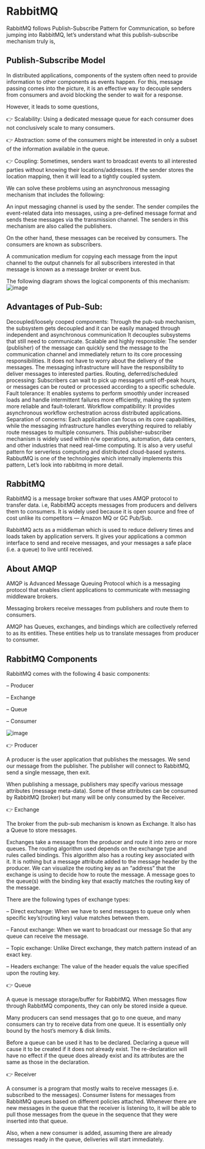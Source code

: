 # RabbitMQ
RabbitMQ follows Publish-Subscribe Pattern for Communication, so before jumping into RabbitMQ, let’s understand what this publish-subscribe mechanism truly is,

## Publish-Subscribe Model
In distributed applications, components of the system often need to provide information to other components as events happen. For this, message passing comes into the picture, it is an effective way to decouple senders from consumers and avoid blocking the sender to wait for a response.

However, it leads to some questions,

👉 Scalability: Using a dedicated message queue for each consumer does not conclusively scale to many consumers.

👉 Abstraction: some of the consumers might be interested in only a subset of the information available in the queue.

👉 Coupling: Sometimes, senders want to broadcast events to all interested parties without knowing their locations/addresses. If the sender stores the location mapping, then it will lead to a tightly coupled system.

We can solve these problems using an asynchronous messaging mechanism that includes the following:

An input messaging channel is used by the sender. The sender compiles the event-related data into messages, using a pre-defined message format and sends these messages via the transmission channel. The senders in this mechanism are also called the publishers.

On the other hand, these messages can be received by consumers. The consumers are known as subscribers.

A communication medium for copying each message from the input channel to the output channels for all subscribers interested in that message is known as a message broker or event bus.

The following diagram shows the logical components of this mechanism:
![image](https://github.com/user-attachments/assets/9c2dd283-fb18-4726-9023-934d9223959e)

## Advantages of Pub-Sub:

Decoupled/loosely cooped components: Through the pub-sub mechanism, the subsystem gets decoupled and it can be easily managed through independent and asynchronous communication It decouples subsystems that still need to communicate.
Scalable and highly responsible: The sender (publisher) of the message can quickly send the message to the communication channel and immediately return to its core processing responsibilities. It does not have to worry about the delivery of the messages. The messaging infrastructure will have the responsibility to deliver messages to interested parties.
Routing, deferred/scheduled processing: Subscribers can wait to pick up messages until off-peak hours, or messages can be routed or processed according to a specific schedule.
Fault tolerance: It enables systems to perform smoothly under increased loads and handle intermittent failures more efficiently, making the system more reliable and fault-tolerant.
Workflow compatibility: It provides asynchronous workflow orchestration across distributed applications.
Separation of concerns: Each application can focus on its core capabilities, while the messaging infrastructure handles everything required to reliably route messages to multiple consumers.
This publisher-subscriber mechanism is widely used within n/w operations, automation, data centers, and other industries that need real-time computing. It is also a very useful pattern for serverless computing and distributed cloud-based systems. RabbutMQ is one of the technologies which internally implements this pattern, Let’s look into rabbitmq in more detail.

## RabbitMQ
RabbitMQ is a message broker software that uses AMQP protocol to transfer data. i.e, RabbitMQ accepts messages from producers and delivers them to consumers. It is widely used because it is open source and free of cost unlike its competitors — Amazon MQ or GC Pub/Sub.

RabbitMQ acts as a middleman which is used to reduce delivery times and loads taken by application servers. It gives your applications a common interface to send and receive messages, and your messages a safe place (i.e. a queue) to live until received.

## About AMQP

AMQP is Advanced Message Queuing Protocol which is a messaging protocol that enables client applications to communicate with messaging middleware brokers.

Messaging brokers receive messages from publishers and route them to consumers.

AMQP has Queues, exchanges, and bindings which are collectively referred to as its entities. These entities help us to translate messages from producer to consumer.

## RabbitMQ Components
RabbitMQ comes with the following 4 basic components:

– Producer

– Exchange

– Queue

– Consumer

![image](https://github.com/user-attachments/assets/2fe2e590-6405-4df4-bb35-9e7cdd63f9f5)

👉 Producer

A producer is the user application that publishes the messages. We send our message from the publisher. The publisher will connect to RabbitMQ, send a single message, then exit.

When publishing a message, publishers may specify various message attributes (message meta-data). Some of these attributes can be consumed by RabbitMQ (broker) but many will be only consumed by the Receiver.

👉 Exchange

The broker from the pub-sub mechanism is known as Exchange. It also has a Queue to store messages.

Exchanges take a message from the producer and route it into zero or more queues. The routing algorithm used depends on the exchange type and rules called bindings. This algorithm also has a routing key associated with it. It is nothing but a message attribute added to the message header by the producer. We can visualize the routing key as an “address” that the exchange is using to decide how to route the message. A message goes to the queue(s) with the binding key that exactly matches the routing key of the message.

There are the following types of exchange types:

– Direct exchange: When we have to send messages to queue only when specific key’s(routing key) value matches between them.

– Fanout exchange: When we want to broadcast our message So that any queue can receive the message.

– Topic exchange: Unlike Direct exchange, they match pattern instead of an exact key.

– Headers exchange: The value of the header equals the value specified upon the routing key.


👉 Queue

A queue is message storage/buffer for RabbitMQ. When messages flow through RabbitMQ components, they can only be stored inside a queue.

Many producers can send messages that go to one queue, and many consumers can try to receive data from one queue. It is essentially only bound by the host’s memory & disk limits.

Before a queue can be used it has to be declared. Declaring a queue will cause it to be created if it does not already exist. The re-declaration will have no effect if the queue does already exist and its attributes are the same as those in the declaration.

👉 Receiver

A consumer is a program that mostly waits to receive messages (i.e. subscribed to the messages). Consumer listens for messages from RabbitMQ queues based on different policies attached. Whenever there are new messages in the queue that the receiver is listening to, it will be able to pull those messages from the queue in the sequence that they were inserted into that queue.

Also, when a new consumer is added, assuming there are already messages ready in the queue, deliveries will start immediately.

